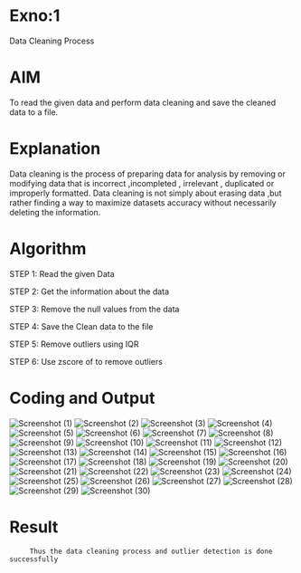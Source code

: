 # Exno:1
Data Cleaning Process

# AIM
To read the given data and perform data cleaning and save the cleaned data to a file.

# Explanation
Data cleaning is the process of preparing data for analysis by removing or modifying data that is incorrect ,incompleted , irrelevant , duplicated or improperly formatted. Data cleaning is not simply about erasing data ,but rather finding a way to maximize datasets accuracy without necessarily deleting the information.

# Algorithm
STEP 1: Read the given Data

STEP 2: Get the information about the data

STEP 3: Remove the null values from the data

STEP 4: Save the Clean data to the file

STEP 5: Remove outliers using IQR

STEP 6: Use zscore of to remove outliers

# Coding and Output
![Screenshot (1)](https://github.com/user-attachments/assets/0fc764b9-3816-471a-9ea3-284f8ee88cb8)
![Screenshot (2)](https://github.com/user-attachments/assets/d64934a4-41cc-4eb1-94f1-8ac177d5ea4c)
![Screenshot (3)](https://github.com/user-attachments/assets/2c47824e-c9f3-419b-9b34-70d92c391a38)
![Screenshot (4)](https://github.com/user-attachments/assets/e50e3b95-49b4-4dcb-8312-d8844317d840)
![Screenshot (5)](https://github.com/user-attachments/assets/42753c36-9002-49d2-9089-4f9c89863673)
![Screenshot (6)](https://github.com/user-attachments/assets/7c2b6e95-8f2e-4548-8750-1c6c0f0fb5cc)
![Screenshot (7)](https://github.com/user-attachments/assets/812c0daf-9031-4c0b-bc7c-a830bdf7997d)
![Screenshot (8)](https://github.com/user-attachments/assets/7aa055f3-9f05-4fac-8d04-35d3ffa50071)
![Screenshot (9)](https://github.com/user-attachments/assets/28f31b9d-5dd0-42c6-b5ad-2eb7e6158cf4)
![Screenshot (10)](https://github.com/user-attachments/assets/25af15a6-6ad7-4b04-94e1-0d1d025b65be)
![Screenshot (11)](https://github.com/user-attachments/assets/7dbf695e-5e4f-4495-89b3-af810a42a348)
![Screenshot (12)](https://github.com/user-attachments/assets/7d09a26b-56cc-417d-b087-a298f44da591)
![Screenshot (13)](https://github.com/user-attachments/assets/fa3e892d-24bc-49ee-ae78-953ac106a198)
![Screenshot (14)](https://github.com/user-attachments/assets/bb22262c-b521-4040-9316-e7b56d556e87)
![Screenshot (15)](https://github.com/user-attachments/assets/920c8faf-ef8b-4b86-b3b4-307bd6e4b250)
![Screenshot (16)](https://github.com/user-attachments/assets/ec06fe4c-9298-4c76-aa4d-bc6df38e0251)
![Screenshot (17)](https://github.com/user-attachments/assets/e90a8274-7ec7-4193-98db-2f6f8cd6661b)
![Screenshot (18)](https://github.com/user-attachments/assets/625dabbd-0283-43b8-88d8-15525516e0cf)
![Screenshot (19)](https://github.com/user-attachments/assets/9831d2c6-e130-4c18-a4fb-5c1feae8ed18)
![Screenshot (20)](https://github.com/user-attachments/assets/c9f182e2-5bcb-4a26-aa64-133fae11872d)
![Screenshot (21)](https://github.com/user-attachments/assets/2ac83db9-aa37-4688-a020-44854ae0cba8)
![Screenshot (22)](https://github.com/user-attachments/assets/925727ed-46ce-4869-84c8-859256545799)
![Screenshot (23)](https://github.com/user-attachments/assets/3e38e429-ef48-4379-86fd-39098a38873b)
![Screenshot (24)](https://github.com/user-attachments/assets/7cecd4c8-00c0-45d3-a494-5aab676589a4)
![Screenshot (25)](https://github.com/user-attachments/assets/97e2d837-dab1-47f0-9dd2-bc029ac3d7b4)
![Screenshot (26)](https://github.com/user-attachments/assets/1dac5b93-eb3f-49eb-9562-67ff4d27e850)
![Screenshot (27)](https://github.com/user-attachments/assets/e479db01-7ac9-4129-ac31-582c59a7de7c)
![Screenshot (28)](https://github.com/user-attachments/assets/8e6f6bfe-95f5-482e-9678-1bf9b145ec09)
![Screenshot (29)](https://github.com/user-attachments/assets/e4e227dd-d8bb-4af8-86f0-eae1d85a66b2)
![Screenshot (30)](https://github.com/user-attachments/assets/323e55bf-f6c7-4f53-ae0c-07398fddd377)
# Result
         Thus the data cleaning process and outlier detection is done successfully
